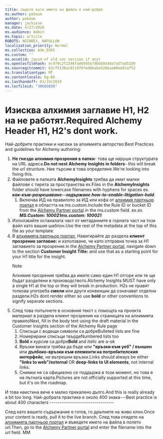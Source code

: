 ```yaml
---
title: същото като името на файла е най-добре
ms.author: pebaum
author: pebaum
manager: jackiesm
ms.date: 4/27/2018
ms.audience: Admin
ms.topic: article
ROBOTS: NOINDEX, NOFOLLOW
localization_priority: Normal
ms.collection: Adm_O365
ms.custom: ''
ms.assetid: (guid of old soc version if any)
ms.openlocfilehash: ec979c2f2246fa06945b79bbb9348a7a57ad5180
ms.sourcegitcommit: b3cf5130ac8118f0fed66abe5286aa80ee91af52
ms.translationtype: MT
ms.contentlocale: bg-BG
ms.lasthandoff: 03/19/2019
ms.locfileid: "30683838"
---
```

# <a name="required-alchemy-header-h1-h2s-dont-work"></a><span data-ttu-id="b65e1-102">Изисква алхимия заглавие H1, H2 на не работят.</span><span class="sxs-lookup"><span data-stu-id="b65e1-102">Required Alchemy Header H1, H2's dont work.</span></span>
<span data-ttu-id="b65e1-103">Най-добрите практики и насоки за алхимията авторство:</span><span class="sxs-lookup"><span data-stu-id="b65e1-103">Best Practices and guidelines for Alchemy authoring:</span></span>

1. <span data-ttu-id="b65e1-104">**Не гнездо алхимия прозрения в папки**- това ще наруши структурата на URL адреса.</span><span class="sxs-lookup"><span data-stu-id="b65e1-104">**Do not nest Alchemy Insights in folders**- this will break the url structure.</span></span> <span data-ttu-id="b65e1-105">Ние търсим в това определяне.</span><span class="sxs-lookup"><span data-stu-id="b65e1-105">We're looking into fixing this.</span></span>
1. <span data-ttu-id="b65e1-106">Файловете в папката **AlchemyInsights** трябва да имат малки файлове с тирета за пространства ex.</span><span class="sxs-lookup"><span data-stu-id="b65e1-106">Files in the **AlchemyInsights** folder should have lowercase filenames with hyphens for spaces ex.</span></span> <span data-ttu-id="b65e1-107">***как-към-разрешаване--задържане***.</span><span class="sxs-lookup"><span data-stu-id="b65e1-107">***how-to-enable-litigation-hold***.</span></span>
    1. <span data-ttu-id="b65e1-108">Включва ИД на правилото за ИД или кофа от [алхимия партньор портал](https://alchemyportal.azurewebsites.net) в областта на ms.custom.</span><span class="sxs-lookup"><span data-stu-id="b65e1-108">Include the Rule ID or bucket ID from the [Alchemy Partner portal](https://alchemyportal.azurewebsites.net) in the ms.custom field.</span></span> <span data-ttu-id="b65e1-109">ех.</span><span class="sxs-lookup"><span data-stu-id="b65e1-109">ex.</span></span> <span data-ttu-id="b65e1-110">***MS.Custom: 100021***</span><span class="sxs-lookup"><span data-stu-id="b65e1-110">***ms.custom: 100021***</span></span>
1. <span data-ttu-id="b65e1-111">Използвайте останалата част от метаданните в горната част на този файл като вашия шаблон.</span><span class="sxs-lookup"><span data-stu-id="b65e1-111">Use the rest of the metadata at the top of this file as your template.</span></span>
1. <span data-ttu-id="b65e1-112">В [алхимията партньор портал](https://alchemyportal.azurewebsites.net), Навигирайте до раздела **клиент прозрение заглавие:** и използване, че като отправна точка за H1 заглавието за прозрение.</span><span class="sxs-lookup"><span data-stu-id="b65e1-112">In the [Alchemy Partner portal](https://alchemyportal.azurewebsites.net), navigate down to the section **Customer Insight Title:** and use that as a starting point for your H1 title for the insight.</span></span> 
    > [!NOTE]
    > <span data-ttu-id="b65e1-113">Алхимия прозрения трябва да имате само един H1 отгоре или те ще бъдат разделени в производството.</span><span class="sxs-lookup"><span data-stu-id="b65e1-113">Alchemy Insights MUST have only a single H1 at the top or they will break in production.</span></span> <span data-ttu-id="b65e1-114">H2s не правят толкова употреба **смели** или други конвенции да означават отделни раздели.</span><span class="sxs-lookup"><span data-stu-id="b65e1-114">H2s dont render either so use **bold** or other conventions to signify separate sections.</span></span>
1. <span data-ttu-id="b65e1-115">След това попълнете в основния текст с помощта на проекта материал в раздела клиент прозрения на страницата на алхимията правило</span><span class="sxs-lookup"><span data-stu-id="b65e1-115">Next, fill in the body text using the draft material in the Customer Insights section of the Alchemy Rule page</span></span>
    1. <span data-ttu-id="b65e1-116">Списъци с водещи символи са добре</span><span class="sxs-lookup"><span data-stu-id="b65e1-116">Bulleted lists are fine</span></span>
    1. <span data-ttu-id="b65e1-117">Номерирани списъци твърде</span><span class="sxs-lookup"><span data-stu-id="b65e1-117">Numbered lists too</span></span>
    1. <span data-ttu-id="b65e1-118">**Bold** и *курсив* са добре</span><span class="sxs-lookup"><span data-stu-id="b65e1-118">**Bold** and *italic* are a-ok</span></span>
    1. <span data-ttu-id="b65e1-119">Връзки винаги трябва да бъде или **"връзки към уеб" / външен** или **дълбоко-връзки към елементи на потребителския интерфейс**, не вътрешни връзки.</span><span class="sxs-lookup"><span data-stu-id="b65e1-119">Links should always be either **"links to web"/external** OR **deep-links to UI elements**, not internal links.</span></span>
    1. <span data-ttu-id="b65e1-120">Снимки не са официално се поддържа в този момент, но това е на пътната карта.</span><span class="sxs-lookup"><span data-stu-id="b65e1-120">Pictures are not officially supported at this time, but it's on the roadmap.</span></span>

<span data-ttu-id="b65e1-121">И това наистина вече е малко прекалено дълго.</span><span class="sxs-lookup"><span data-stu-id="b65e1-121">And this is really already a bit too long.</span></span> <span data-ttu-id="b65e1-122">Най-добрата практика е около 400 знака---</span><span class="sxs-lookup"><span data-stu-id="b65e1-122">Best practice is about 400 characters ---------------------------------</span></span>

<span data-ttu-id="b65e1-123">След като вашето съдържание е готов, го дръпнете на живо клон.</span><span class="sxs-lookup"><span data-stu-id="b65e1-123">Once your content is ready, pull it to the live branch.</span></span> <span data-ttu-id="b65e1-124">След това отидете на [алхимията партньор портал](https://alchemyportal.azurewebsites.net) и въведете името на файла в полето url.</span><span class="sxs-lookup"><span data-stu-id="b65e1-124">Then, go to the [Alchemy Partner portal](https://alchemyportal.azurewebsites.net) and enter the filename into the url field.</span></span> <span data-ttu-id="b65e1-125">М</span><span class="sxs-lookup"><span data-stu-id="b65e1-125">M</span></span>